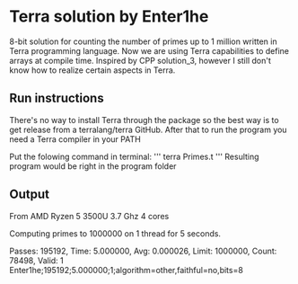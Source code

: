 # Terra solution by Enter1he


8-bit solution for counting the number of primes up to 1 million written in Terra programming language.
Now we are using Terra capabilities to define arrays at compile time. Inspired by CPP solution_3, however I still
don't know how to realize certain aspects in Terra.

## Run instructions

There's no way to install Terra through the package so the best way is to get
release from a terralang/terra GitHub.
After that to run the program you need a Terra compiler in your PATH

Put the folowing command in terminal:
'''
terra Primes.t
'''
Resulting program would be right in the program folder

## Output
From AMD Ryzen 5 3500U 3.7 Ghz 4 cores

Computing primes to 1000000 on 1 thread for 5 seconds.

Passes: 195192, Time: 5.000000, Avg: 0.000026, Limit: 1000000, Count: 78498, Valid: 1
Enter1he;195192;5.000000;1;algorithm=other,faithful=no,bits=8

